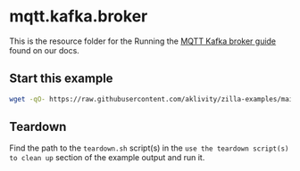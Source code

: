 # mqtt.kafka.broker

This is the resource folder for the Running the [MQTT Kafka broker guide](https://docs.aklivity.io/zilla/latest/how-tos/mqtt/mqtt.kafka.broker.html) found on our docs.

## Start this example

```bash
wget -qO- https://raw.githubusercontent.com/aklivity/zilla-examples/main/startup.sh | sh -s -- -m mqtt.kafka.broker
```

## Teardown

Find the path to the `teardown.sh` script(s) in the `use the teardown script(s) to clean up` section of the example output and run it.
